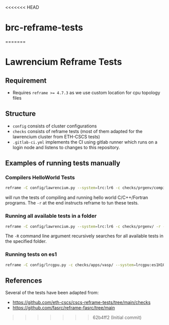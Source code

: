 <<<<<<< HEAD
# brc-reframe-tests
=======
# Lawrencium Reframe Tests

## Requirement
* Requires `reframe >= 4.7.3` as we use custom location for cpu topology files

## Structure
* `config` consists of cluster configurations
* `checks` consists of reframe tests (most of them adapted for the lawrencium cluster from ETH-CSCS tests)
* `.gitlab-ci.yml` implements the CI using gitlab runner which runs on a login node and listens to changes to this repository.

## Examples of running tests manually

### Compilers HelloWorld Tests
``` bash
reframe -C config/lawrencium.py --system=lrc:lr6 -c checks/prgenv/compilers_helloworld.py -r
```
will run the tests of compiling and running hello world C/C++/Fortran programs. The `-r` at the end instructs reframe to tun these tests.

### Running all available tests in a folder
``` bash
reframe -C config/lawrencium.py --system=lrc:lr6 -c checks/prgenv/ -r -R
```
The `-R` command line argument recursively searches for all available tests in the specified folder.

### Running tests on es1
``` bash
reframe -C config/lrcgpu.py -c checks/apps/vasp/ --system=lrcgpu:es1H100 -r -R
```

## References
Several of the tests have been adapted from:
* https://github.com/eth-cscs/cscs-reframe-tests/tree/main/checks
* https://github.com/fasrc/reframe-fasrc/tree/main

>>>>>>> 62b4ff2 (Initial commit)

